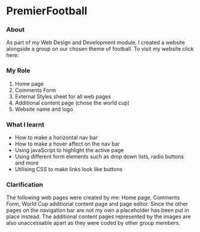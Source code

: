 # PremierFootball

### About
As part of my Web Design and Development module, I created a website alongside a group on our chosen theme of football.
To visit my website click here: 

### My Role
1. Home page
2. Comments Form
3. External Styles sheet for all web pages
4. Additional content page (chose the world cup)
5. Website name and logo

### What I learnt
- How to make a horizontal nav bar
- How to make a hover affect on the nav bar
- Using javaScript to highlight the active page
- Using different form elements such as drop down lists, radio buttons and more
- Utilising CSS to make links look like buttons

### Clarification
The following web pages were created by me: Home page, Comments Form, World Cup additional content page and page editor. Since the other pages on the navigation bar are not my own a placeholder has been put in place instead. The additional content pages represented by the images are also unaccessable apart as they were coded by other group members.
